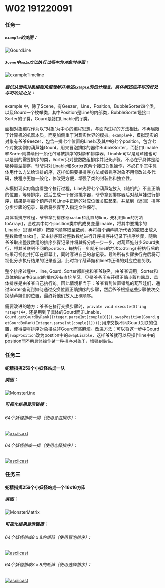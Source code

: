 # W02 191220091

### 任务一

##### `example`的类图：

![GourdLine](http://www.plantuml.com/plantuml/png/RLFBRYen3DtdAxAyzo9-0N6HfXIfWee7hLHr4GQNZXeIb8TQIldtMd4yP0Hix9nnxEESmz07vKBSQpcsqMqV6WD2D2Q0UrCro8Lrc8gJaFZJLct__4sfHpodEmYFMXaydOMejV9UZk9cew5pjo-nwSkhLFbqm2iYv_vJ7NApNZcaLuxfbODAYaXPuRGynsEHzKreh65-jv2rqX6e4vYuf-LpYzcqId7vDADuFwy8kPkjvfHCreGi9iyKgtKrpUku77SvRdZbp49SzabZHyUvCX_jcguy1Bi8hZ4x1hhxSQDhBBtfTM6vE8kL96UH-0egnNGzypt4ZXQtE3BmtpbrB1t1VTj1cbIJuh8N2TabDmRuBZnqGhU6fZw7Tw0lxA1aDUx5LKXooONb0v8nMmIfm8eDY38fvo4PZH7uWZg6JApqjkptVmRy7scX0RCMILugOfVoGwGwSbt-X8Yzl5DP-8yq6eBPnht-1G00)




##### `Scene`中`main`方法执行过程中的对象时序图：

![exampleTimeline](http://www.plantuml.com/plantuml/png/jLFDJZCn3BpdANByFgg-GbKuWuIqm0LnSBUch9ecLPBbHwNlZfLwcbJBbLxMcJZsU3nTfamnZpjdxu9FcUFjuDcOmKluIZtRBaG9pS5O-Rb0wt__IvW4rt33-TwHbzFHcDvHIlPcNAqSNxoTModw_699JtjvOZHE7xJNOhEsoQnjC_kjKSUE-_odZQeMeWt9MDedIL98Gnw2hq9CaITo8pUK8JJOlfDJSb6_6_skC83MDCekaj-UgURGvJZu3O09BSmpnHfgu5Qs3ndnHBG4XGGE-_52hIcT2bp7I5-j0AXxRkHEkbfJHr2fKQOiJeMx8DnvsbR6XvGf3_qnlt6vmDQBFL0TIKBxGVCQyTHBrIIYo2Cy8xkWcBXu0mX_SZzcbR7rlPtFlnVu_y2dqmj02vt5b36H1Sj1iv881-cbOA6AsgPUdHQwPByUT-u7)





##### 尝试从面向对象编程角度理解并阐述`example`的设计理念，具体阐述这样写的好处与可改进之处：

example 中，除了Scene，有Geezer，Line，Position，BubbleSorter四个类，以及Gourd一个枚举类，其中Position是Line的内部类，BubbleSorter是接口Sorter的子类，Gourd是接口Linable的子类。

面相对象编程作为以“对象”为中心的编程思想，与面向过程的方法相比，不再局限于计算机的机器本质，而更加侧重于对现实世界的模拟。`example`中，模拟现实的对象有爷爷Geezer，包含一排七个位置的Line以及其中的七个position，包含七个对象实例的葫芦娃Gourd，用来冒泡排序的器件BubbleSorter，而接口Linable和Sorter则描绘出一般化的可被排序的对象和排序器，Linable可以是葫芦娃也可以是别的需要排序的类，Sorter只对整数数组排序并记录步骤，不必在乎具体是给哪种类型排序，爷爷只对Linable和Sorter这两个接口对象操作，不必在乎其中具体用什么方法给谁排的序，这样如果要换排序方法或者排序对象不用修改过多代码，使程序更加一般化，修改更方便，增强了类的封装性和独立性。

从模拟现实的角度看整个执行过程，Line先将七个葫芦娃放入（随机的）不全正确的位置，等待排序。然后生成一个冒泡排序器，爷爷拿到排序器后对葫芦娃进行排序，结果是将每个葫芦娃和Line中正确的对应位置关联起来，并拿到（返回）排序分步步骤的记录，最后将步骤写入指定文件保存。

具体看排序过程，爷爷拿到排序器sorter和乱置的line，先利用line的方法toArray()，通过其中每个position类中的成员变量linable，将其中要排序的Linable（即葫芦娃）按原本顺序取至数组，再将每个葫芦娃所代表的数取出放入整数数组ranks[]，交由排序器对整数数组进行升序排序并记录下排序步骤，随后爷爷取出整数数组的排序步骤记录并将其拆分成一步一步，对葫芦娃分步Gourd执行，将其关联到不同的position，每执行一步就用line的方法toString()将执行后的结果可视化并打印在屏幕上，同时写进自己的总记录。最终所有步骤执行完后将可视化分步执行结果的记录返回，此时每个葫芦娃和line中正确的对应位置关联。

整个排序过程中，line, Gourd, Sorter都直接和爷爷联系，由爷爷调用，Sorter和具体的line中Gourd的排序没有直接关系，只是爷爷用来获得正确步骤的器具，具体排序是由爷爷自己执行的。因此情境相当于：爷爷看到位置错乱的葫芦娃们，通过Sorter查询到如何通过交换位置正确排序的步骤，然后爷爷根据这些步骤依次交换葫芦娃们的位置，最终将他们放入正确顺序。

需要改进的地方：爷爷在执行交换步骤时，`private void execute(String *step*)`中，还是用到了具体的Gourd而非Linable，`Gourd.getGourdByRank(Integer.parseInt(couple[0])).swapPosition(Gourd.getGourdByRank(Integer.parseInt(couple[1])));`用来交换不同Gourd关联的位置，使得要将排序对象换成非Gourd有些麻烦。改进方法：可以将这一步中Gourd的`swapPosition`改为postion中的`swapLinable`，这样爷爷就可以只操作line中的position而不用具体操作某一种排序对象了，增强封装性。




### 任务二

#### 蛇精指挥256个小妖怪站成一队

##### 类图：

![MonsterLine](https://user-images.githubusercontent.com/80143498/135128953-e647e2bd-30cd-4fee-bb01-6b9f03ddd19e.png)




##### 可视化结果展示链接：
###### 64个妖怪排成一排（使用冒泡排序）：
[![asciicast](https://asciinema.org/a/438272.svg)](https://asciinema.org/a/438272)

###### 64个妖怪排成一排（使用选择排序）：
[![asciicast](https://asciinema.org/a/438270.svg)](https://asciinema.org/a/438270)



### 任务三

#### 蛇精指挥256个小妖怪站成一个16x16方阵

##### 类图：

![MonsterMatrix](http://www.plantuml.com/plantuml/png/jLF1JiCm3BtdAt84flt2D3Wp2Qd01N5mEpEYPScKkB1fxD-nLhjDMQ_qqkJ5iTzxTfQP856xytOLGoPCAw3a3iQum9iFQD1MCV7Id8pbpqTOtznUbfbnMMwGdZm4tfsDQJpaR1_QklOukZktdFJjtOBizdp5o3f_mrwIpSeYixBCRAfGXHuR-jT2WnUFBW3BaZgPWs9sv69G8wQGL_0jbfJ5QcNx1Lx89Vblv5-h0CbfX5s2iEsfKgmekR1HO4nBzKnZ0pNb9lrN8_KIkwaaihBOjoE__jGY3gsFMk2QgW3tAS6nD4ShzXHyvxarWpnfmw2OcogcZiHK0RRO9pfb0dBDcJwnEv29w4P7KcaGYtYMkC9OcRCUOMxuelF4VOAKiPiRGV20JKjYSVacx7p-iz2tfJDyVQ3GGhIOJgP4wJYgPvT0dIuvP2mEffQXTzhi9OPrk_E_)




##### 可视化结果展示链接：
###### 64个妖怪排成8 x 8的矩阵（使用冒泡排序）：
[![asciicast](https://asciinema.org/a/438260.svg)](https://asciinema.org/a/438260)

###### 64个妖怪排成8 x 8的矩阵（使用选择排序）：
[![asciicast](https://asciinema.org/a/438263.svg)](https://asciinema.org/a/438263)



